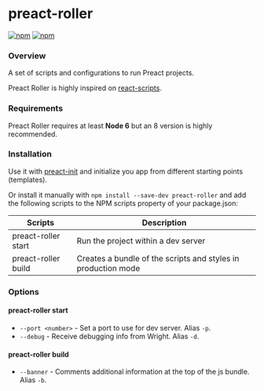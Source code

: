 # preact-roller
[![npm](https://img.shields.io/npm/v/preact-roller.svg?style=flat-square)](https://www.npmjs.com/package/preact-roller)
[![npm](https://img.shields.io/npm/l/preact-roller.svg?style=flat-square)](https://www.npmjs.com/package/preact-roller)

### Overview
A set of scripts and configurations to run Preact projects.

Preact Roller is highly inspired on [react-scripts](https://www.npmjs.com/package/react-scripts).

### Requirements
Preact Roller requires at least **Node 6** but an 8 version is highly recommended.

### Installation

Use it with [preact-init](https://www.npmjs.com/package/preact-init) and initialize you app from different starting points (templates).

Or install it manually with `npm install --save-dev preact-roller` and add the following scripts to the NPM scripts property of your package.json:

| Scripts                            | Description                                                   |
| ---------------------------------- | ------------------------------------------------------------- |
| preact-roller start                | Run the project within a dev server                           |
| preact-roller build                | Creates a bundle of the scripts and styles in production mode |

### Options

#### preact-roller start
 
 * `--port <number>` - Set a port to use for dev server. Alias `-p`.
 * `--debug` - Receive debugging info from Wright. Alias `-d`.

#### preact-roller build
 
 * `--banner` - Comments additional information at the top of the js bundle. Alias `-b`.
 